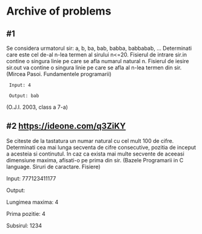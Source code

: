 # Archive of problems

## #1
Se considera urmatorul sir:
a, b, ba, bab, babba, babbabab, ...
Determinati care este cel de-al n-lea termen al sirului  n<=20.
Fisierul de intrare sir.in contine o singura linie pe care se afla numarul natural n.
Fisierul de iesire sir.out va contine o singura linie pe care se afla al
n-lea termen din sir. (Mircea Pasoi. Fundamentele programarii)

     Input: 4

     Output: bab

(O.J.I. 2003, class a 7-a)

## #2 https://ideone.com/q3ZiKY

Se citeste de la tastatura un numar natural cu cel mult 100 de cifre. Determinati
cea mai lunga secventa de cifre consecutive, pozitia de inceput a acesteia si
continutul. In caz ca exista mai multe secvente de aceeasi dimensiune maxima,
afisati-o pe prima din sir. (Bazele Programarii in C language. Siruri de caractare. Fisiere)

Input: 777123411177

Output:

Lungimea maxima: 4

Prima pozitie: 4

Subsirul: 1234


